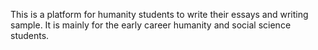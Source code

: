 This is a platform for humanity students to write their essays and writing sample. It is mainly for the early career humanity and social science students. 